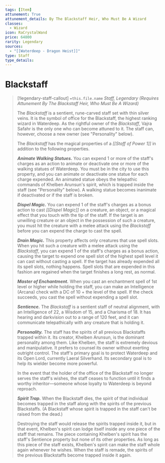 ```yaml
---
tags: [Item]
attunement: True
attunement_details: By The Blackstaff Heir, Who Must Be A Wizard
classes:
  - Wizard
icon: RaCrystalWand
price: 64800
rarity: Legendary
sources:
  - "[[Waterdeep - Dragon Heist]]"
type: Staff
type_details: 
---
```

# Blackstaff
>[!legendary-staff-callout] `=this.file.name`
>*Staff, Legendary (Requires Attunement By The Blackstaff Heir, Who Must Be A Wizard)*
>
>The *Blackstaff* is a sentient, rune-carved staff set with thin silver veins. It is the symbol of office for the Blackstaff, the highest ranking wizard in Waterdeep. As the rightful owner of the *Blackstaff*, Vajra Safahr is the only one who can become attuned to it. The staff can, however, choose a new owner (see "Personality" below).
>
>The *Blackstaff* has the magical properties of a *[[Staff of Power 1]]* in addition to the following properties.
>
>***Animate Walking Statues.*** You can expend 1 or more of the staff's charges as an action to animate or deactivate one or more of the walking statues of Waterdeep. You must be in the city to use this property, and you can animate or deactivate one statue for each charge expended. An animated statue obeys the telepathic commands of Khelben Arunsun's spirit, which is trapped inside the staff (see "Personality" below). A walking statue becomes inanimate if deactivated or if the staff is broken.
>
>***Dispel Magic.*** You can expend 1 of the staff's charges as a bonus action to cast *[[Dispel Magic]]* on a creature, an object, or a magical effect that you touch with the tip of the staff. If the target is an unwilling creature or an object in the possession of such a creature, you must hit the creature with a melee attack using the *Blackstaff* before you can expend the charge to cast the spell.
>
>***Drain Magic.*** This property affects only creatures that use spell slots. When you hit such a creature with a melee attack using the *Blackstaff*, you can expend 1 of the staff's charges as a bonus action, causing the target to expend one spell slot of the highest spell level it can cast without casting a spell. If the target has already expended all its spell slots, nothing happens. Spell slots that are expended in this fashion are regained when the target finishes a long rest, as normal.
>
>***Master of Enchantment.*** When you cast an enchantment spell of 1st level or higher while holding the staff, you can make an Intelligence (Arcana) check with a DC of 10 + the level of the spell. If the check succeeds, you cast the spell without expending a spell slot.
>
>***Sentience.*** The *Blackstaff* is a sentient staff of neutral alignment, with an Intelligence of 22, a Wisdom of 15, and a Charisma of 18. It has hearing and darkvision out to a range of 120 feet, and it can communicate telepathically with any creature that is holding it.
>
>***Personality.*** The staff has the spirits of all previous Blackstaffs trapped within it. Its creator, Khelben Arunsun, is the dominant personality among them. Like Khelben, the staff is extremely devious and manipulative. It prefers to counsel its owner without exerting outright control. The staff's primary goal is to protect Waterdeep and its Open Lord, currently Laeral Silverhand. Its secondary goal is to help its wielder become more powerful.
>
>In the event that the holder of the office of the Blackstaff no longer serves the staff's wishes, the staff ceases to function until it finds a worthy inheritor—someone whose loyalty to Waterdeep is beyond reproach.
>
>***Spirit Trap.*** When the Blackstaff dies, the spirit of that individual becomes trapped in the staff along with the spirits of the previous Blackstaffs. (A Blackstaff whose spirit is trapped in the staff can't be raised from the dead.)
>
>Destroying the staff would release the spirits trapped inside it, but in that event, Khelben's spirit can lodge itself inside any one piece of the staff that remains. The piece containing Khelben's spirit has the staff's Sentience property but none of its other properties. As long as this piece of the staff exists, Khelben's spirit can make the staff whole again whenever he wishes. When the staff is remade, the spirits of the previous Blackstaffs become trapped inside it again.
>
>
